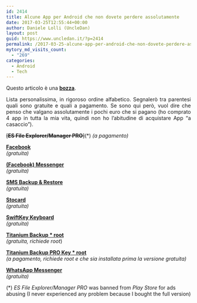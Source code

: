 ```yaml
---
id: 2414
title: Alcune App per Android che non dovete perdere assolutamente
date: 2017-03-25T12:55:44+00:00
author: Daniele Lolli (UncleDan)
layout: post
guid: https://www.uncledan.it/?p=2414
permalink: /2017-03-25-alcune-app-per-android-che-non-dovete-perdere-assolutamente.html
mytory_md_visits_count:
  - "269"
categories:
  - Android
  - Tech
---
```

<div class="alert alert-info">
  Questo articolo è una <b><u>bozza</u></b>.
</div>

<p style="text-align: justify;">
  Lista personalissima, in rigoroso ordine alfabetico. Segnalerò tra parentesi quali sono gratuite e quali a pagamento. Se sono qui però, vuol dire che penso che valgano assolutamente i pochi euro che si pagano (ho comprato 4 app in tutta la mia vita, quindi non ho l&#8217;abitudine di acquistare App &#8220;a casaccio&#8221;).
</p>

~~[**ES File Explorer/Manager PRO**]~~(*)
_(a pagamento)_

[**Facebook**](https://play.google.com/store/apps/details?id=com.facebook.katana&hl=it)  
_(gratuita)_

[**(Facebook) Messenger**](https://play.google.com/store/apps/details?id=com.facebook.orca&hl=it)  
_(gratuita)_

[**SMS Backup & Restore**](https://play.google.com/store/apps/details?id=com.riteshsahu.SMSBackupRestore&hl=it)  
_(gratuita)_

[**Stocard**](https://play.google.com/store/apps/details?id=de.stocard.stocard&hl=it)  
_(gratuita)_

[**SwiftKey Keyboard**](https://play.google.com/store/apps/details?id=com.touchtype.swiftkey&hl=it)  
_(gratuita)_

[**Titanium Backup * root**](https://play.google.com/store/apps/details?id=com.keramidas.TitaniumBackup&hl=it)  
_(gratuita, richiede_ _root_)

[**Titanium Backup PRO Key * root**](https://play.google.com/store/apps/details?id=com.keramidas.TitaniumBackupPro&hl=it)  
_(a pagamento, richiede_ _root e che sia installata prima la versione gratuita)_

[**WhatsApp Messenger**](https://play.google.com/store/apps/details?id=com.whatsapp&hl=it)  
_(gratuita)_

(*) *ES File Explorer/Manager PRO* was banned from *Play Store* for ads abusing (I never experienced any problem because I bought the full version)